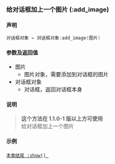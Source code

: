 ### 给对话框加上一个图片 \(**:add\_image**\)


#### 声明
```lua
对话框对象 = 对话框对象:add_image(图片)
```

#### 参数及返回值
- 图片
    - 图片对象，需要添加到对话框的图片
- 对话框对象
    - 对话框，返回对话框本身


#### 说明  
> **这个方法在 1\.1\.0\-1 版以上方可使用**  
> 给对话框加上一个图片  


#### 示例  
[`本章结尾 :show() `](/Handbook/dialog/_show.md)  


